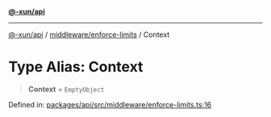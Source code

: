 [**@-xun/api**](../../../README.md)

***

[@-xun/api](../../../README.md) / [middleware/enforce-limits](../README.md) / Context

# Type Alias: Context

> **Context** = `EmptyObject`

Defined in: [packages/api/src/middleware/enforce-limits.ts:16](https://github.com/Xunnamius/api-utils/blob/5da7e0f39c76927221d59796ee606e41a5525952/packages/api/src/middleware/enforce-limits.ts#L16)
